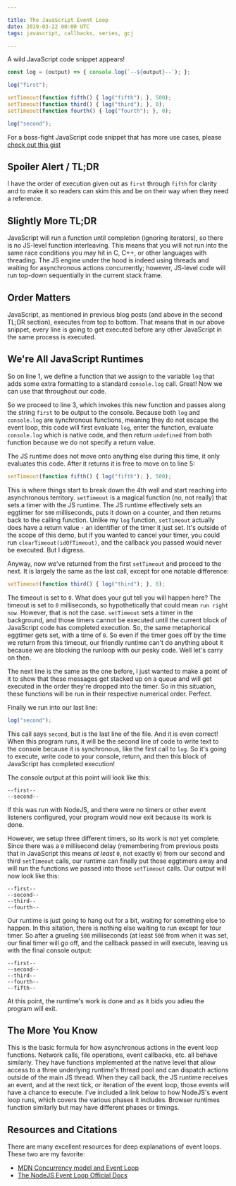 ```yaml
---

title: The JavaScript Event Loop
date: 2019-03-22 00:00 UTC
tags: javascript, callbacks, series, gcj

---
```


A wild JavaScript code snippet appears!

```javascript
const log = (output) => { console.log(`--${output}--`); };

log("first");

setTimeout(function fifth() { log("fifth"); }, 500);
setTimeout(function third() { log("third"); }, 0);
setTimeout(function fourth() { log("fourth"); }, 0);

log("second");
```

For a boss-fight JavaScript code snippet that has more use cases, please
[check out this
gist](https://gist.github.com/machuga/e0dae53637be1ed6b3a97923cfadc775#file-eventloop-boss-fight-js)

## Spoiler Alert / TL;DR

I have the order of execution given out as `first` through `fifth` for clarity
and to make it so readers can skim this and be on their way when they need a
reference.

## Slightly More TL;DR

JavaScript will run a function until completion (ignoring iterators), so there
is no JS-level function interleaving. This means that you will not run into the
same race conditions you may hit in C, C++, or other languages with threading.
The JS engine under the hood is indeed using threads and waiting for
asynchronous actions concurrently; however, JS-level code will run top-down
sequentially in the current stack frame.

## Order Matters

JavaScript, as mentioned in previous blog posts (and above in the second TL;DR
section), executes from top to bottom. That means that in our above snippet,
every line is going to get executed before any other JavaScript in the same
process is executed.

## We're All JavaScript Runtimes

So on line 1, we define a function that we assign to the
variable `log` that adds some extra formatting to a standard `console.log`
call. Great! Now we can use that throughout our code.

So we proceed to line 3, which invokes this new function and passes along the
string `first` to be output to the console. Because both `log` and `console.log` are
synchronous functions, meaning they do not escape the event loop, this code will
first evaluate `log`, enter the function, evaluate `console.log` which is
native code, and then return `undefined` from both function because we do not
specify a return value.

The JS runtime does not move onto anything else during this time, it only
evaluates this code. After it returns it is free to move on to line 5:

```javascript
setTimeout(function fifth() { log("fifth"); }, 500);
```

This is where things start to break down the 4th wall and start reaching
into asynchronous territory. `setTimeout` is a magical function (no, not
really) that sets a timer with the JS runtime. The JS runtime effectively sets
an eggtimer for `500` milliseconds, puts it down on a counter, and then returns
back to the calling function. Unlike my `log` function, `setTimeout` actually
does have a return value - an identifier of the timer it just set. It's outside
of the scope of this demo, but if you wanted to cancel your timer, you could
run `clearTimeout(idOfTimeout)`, and the callback you passed would never be
executed. But I digress.

Anyway, now we've returned from the first `setTimeout` and proceed to the next.
It is largely the same as the last call, except for one notable difference:

```javascript
setTimeout(function third() { log("third"); }, 0);
```

The timeout is set to `0`. What does your gut tell you will happen here? The
timeout is set to `0` milliseconds, so hypothetically that could mean `run
right now`. However, that is not the case. `setTimeout` sets a timer in the
background, and those timers cannot be executed until the current block of
JavaScript code has completed execution. So, the same metaphorical eggtimer
gets set, with a time of `0`. So even if the timer goes off by the time we
return from this timeout, our friendly runtime can't do anything about it
because we are blocking the runloop with our pesky code. Well let's carry on
then.

The next line is the same as the one before, I just wanted to make a point of
it to show that these messages get stacked up on a queue and will get executed
in the order they're dropped into the timer. So in this situation, these
functions will be run in their respective numerical order. Perfect.

Finally we run into our last line:

```javascript
log("second");
```

This call says `second`, but is the last line of the file. And it is even
correct! When this program runs, it will be the second line of code to write
text to the console because it is synchronous, like the first call to `log`. So
it's going to execute, write code to your console, return, and then this block
of JavaScript has completed execution!

The console output at this point will look like this:

```
--first--
--second--
```

If this was run with NodeJS, and there
were no timers or other event listeners configured, your program would now
exit because its work is done.

However, we setup three different timers, so its work is not yet complete.
Since there was a `0` millisecond delay (remembering from previous posts that
in JavaScript this means *at least* `0`, not exactly `0`) from our second and
third `setTimeout` calls, our runtime can finally put those eggtimers away
and will run the functions we passed into those `setTimeout` calls. Our output
will now look like this:

```
--first--
--second--
--third--
--fourth--
```

Our runtime is just going to hang out for a bit, waiting for something else to
happen. In this sitation, there is nothing else waiting to run except for tour
timer. So after a grueling `500` milliseconds (at least `500` from when it was
set, our final timer will go off, and the callback passed in will execute,
leaving us with the final console output:

```
--first--
--second--
--third--
--fourth--
--fifth--
```

At this point, the runtime's work is done and as it bids you adieu the program
will exit.

## The More You Know

This is the basic formula for how asynchronous actions in the event loop
functions. Network calls, file operations, event callbacks, etc.
all behave similarly. They have functions implemented at the native level
that allow access to a three underlying runtime's thread pool and can dispatch
actions outside of the main JS thread. When they call back, the JS runtime
receives an event, and at the next tick, or iteration of the event loop, those
events will have a chance to execute. I've included a link below to how
NodeJS's event loop runs, which covers the various phases it includes. Browser
runtimes function similarly but may have different phases or timings.

## Resources and Citations

There are many excellent resources for deep explanations of event loops.
These two are my favorite:

* [MDN Concurrency model and Event Loop](https://developer.mozilla.org/en-US/docs/Web/JavaScript/EventLoop)
* [The NodeJS Event Loop Official Docs](https://nodejs.org/en/docs/guides/event-loop-timers-and-nexttick/)
